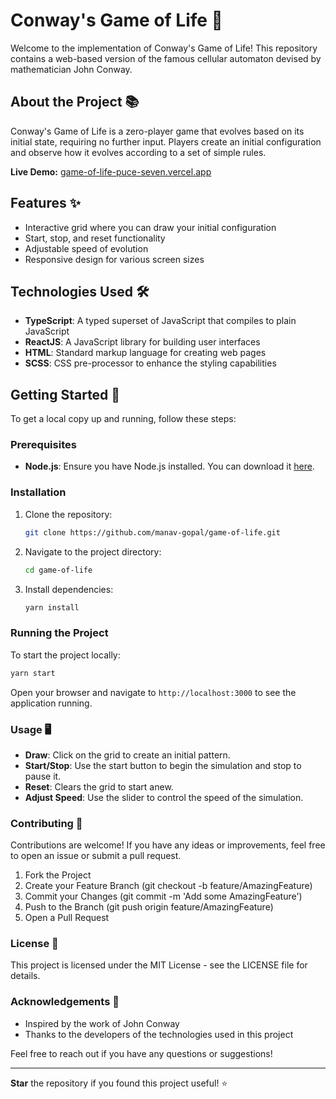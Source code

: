 # Conway's Game of Life 🌱

Welcome to the implementation of Conway's Game of Life! This repository contains a web-based version of the famous cellular automaton devised by mathematician John Conway.

## About the Project 📚

Conway's Game of Life is a zero-player game that evolves based on its initial state, requiring no further input. Players create an initial configuration and observe how it evolves according to a set of simple rules.

**Live Demo:** [game-of-life-puce-seven.vercel.app](https://game-of-life-puce-seven.vercel.app)

## Features ✨

- Interactive grid where you can draw your initial configuration
- Start, stop, and reset functionality
- Adjustable speed of evolution
- Responsive design for various screen sizes

## Technologies Used 🛠️

- **TypeScript**: A typed superset of JavaScript that compiles to plain JavaScript
- **ReactJS**: A JavaScript library for building user interfaces
- **HTML**: Standard markup language for creating web pages
- **SCSS**: CSS pre-processor to enhance the styling capabilities

## Getting Started 🚀

To get a local copy up and running, follow these steps:

### Prerequisites

- **Node.js**: Ensure you have Node.js installed. You can download it [here](https://nodejs.org/).

### Installation

1. Clone the repository:

    ```sh
    git clone https://github.com/manav-gopal/game-of-life.git
    ```

2. Navigate to the project directory:

    ```sh
    cd game-of-life
    ```

3. Install dependencies:

    ```sh
    yarn install
    ```

### Running the Project

To start the project locally:

```sh
yarn start
```

Open your browser and navigate to `http://localhost:3000` to see the application running.

### Usage 🖥️

- **Draw**: Click on the grid to create an initial pattern.
- **Start/Stop**: Use the start button to begin the simulation and stop to pause it.
- **Reset**: Clears the grid to start anew.
- **Adjust Speed**: Use the slider to control the speed of the simulation.

### Contributing 🤝

Contributions are welcome! If you have any ideas or improvements, feel free to open an issue or submit a pull request.

1. Fork the Project
2. Create your Feature Branch (git checkout -b feature/AmazingFeature)
3. Commit your Changes (git commit -m 'Add some AmazingFeature')
4. Push to the Branch (git push origin feature/AmazingFeature)
5. Open a Pull Request

### License 📄

This project is licensed under the MIT License - see the LICENSE file for details.

### Acknowledgements 🙏

- Inspired by the work of John Conway
- Thanks to the developers of the technologies used in this project

Feel free to reach out if you have any questions or suggestions!

___

**Star** the repository if you found this project useful! ⭐
